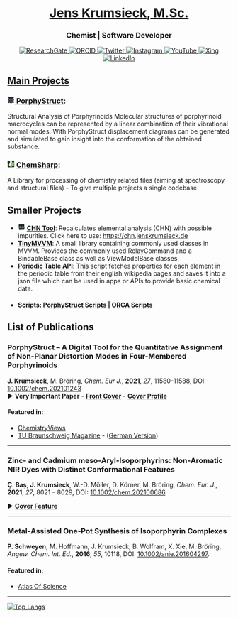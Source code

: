 <h1 align="center"><a href="https://jenskrumsieck.de">Jens Krumsieck, M.Sc.</a></h1>
<h3 align="center">Chemist | Software Developer </h3>
<p align="center">
  <a href="https://www.researchgate.net/profile/Jens-Krumsieck"><img src="https://cdn.jsdelivr.net/npm/simple-icons@3.0.1/icons/researchgate.svg" width="24" alt="ResearchGate"/>
  <a href="https://orcid.org/0000-0001-6242-5846"><img src="https://cdn.jsdelivr.net/npm/simple-icons@3.0.1/icons/orcid.svg" width="24" alt="ORCID"/>
  <a href="https://twitter.com/jens_ation"><img src="https://cdn.jsdelivr.net/npm/simple-icons@3.0.1/icons/twitter.svg" width="24" alt="Twitter"/>
  <a href="https://www.instagram.com/jens.ation/"><img src="https://cdn.jsdelivr.net/npm/simple-icons@3.0.1/icons/instagram.svg" width="24" alt="Instagram"/>
  <a href="https://www.youtube.com/c/JensKrumsieck"><img src="https://cdn.jsdelivr.net/npm/simple-icons@3.0.1/icons/youtube.svg" width="24" alt="YouTube"/>
  <a href="https://www.xing.com/profile/Jens_Krumsieck"><img src="https://cdn.jsdelivr.net/npm/simple-icons@3.0.1/icons/xing.svg" width="24" alt="Xing"/>
  <a href="https://www.linkedin.com/in/jens-krumsieck-849445211/"><img src="https://cdn.jsdelivr.net/npm/simple-icons@3.0.1/icons/linkedin.svg" width="24" alt="LinkedIn"/>
</p>

## Main Projects

### <img src="https://github.com/JensKrumsieck/PorphyStruct/raw/master/PorphyStruct.WPF/Resources/porphystruct.png" alt="logo" height="16"/> [PorphyStruct](https://github.com/JensKrumsieck/PorphyStruct):

Structural Analysis of Porphyrinoids Molecular structures of porphyrinoid macrocycles can be represented by a linear combination of their vibrational normal modes. With PorphyStruct displacement diagrams can be generated and simulated to gain insight into the conformation of the obtained substance.

### <img src="https://raw.githubusercontent.com/JensKrumsieck/ChemSharp/master/icon.png" alt="logo" height="16"/> [ChemSharp](https://github.com/JensKrumsieck/ChemSharp):

A Library for processing of chemistry related files (aiming at spectroscopy and structural files) - To give multiple projects a single codebase

## Smaller Projects

- <img src="https://raw.githubusercontent.com/JensKrumsieck/CHN-Tool/master/.github/chn.png" height="16" alt="LOGO" /> **[CHN Tool](https://github.com/JensKrumsieck/CHN-Tool)**:
  Recalculates elemental analysis (CHN) with possible impurities. Click here to use: https://chn.jenskrumsieck.de
- **[TinyMVVM](https://github.com/JensKrumsieck/TinyMVVM)**:
  A small library containing commonly used classes in MVVM. Provides the commonly used RelayCommand and a BindableBase class as well as ViewModelBase classes.
- **[Periodic Table API](https://github.com/JensKrumsieck/periodic-table)**:
  This script fetches properties for each element in the periodic table from their english wikipedia pages and saves it into a json file which can be used in apps or APIs to provide basic chemical data.
- #### Scripts: [PorphyStruct Scripts](https://github.com/JensKrumsieck/porphystruct-scripts) | [ORCA Scripts](https://github.com/JensKrumsieck/orca-scripts)
    
    
## List of Publications

<img align="left" src="https://jenskrumsieck.de/_next/image?url=%2F_next%2Fstatic%2Fimage%2Fpublic%2Fimg%2Fps_cover.2db914428ca606479adfad82b4a82f75.jpg&w=1920&q=75" width=120 alt=""/>
<p>

### PorphyStruct – A Digital Tool for the Quantitative Assignment of Non-Planar Distortion Modes in Four-Membered Porphyrinoids
    
<strong>J. Krumsieck</strong>, M. Bröring, <em>Chem. Eur J.</em>, <strong>2021</strong>,  <em>27</em>, 11580-11588, DOI: <a href="https://doi.org/10.1002/chem.202101243">10.1002/chem.202101243</a>
<br/>
▶️ <strong>Very Important Paper</strong> - <a href="http://doi.org/10.1002/chem.202101992"><strong>Front Cover</strong></a> - <a href="http://doi.org/10.1002/chem.202101993"><strong>Cover Profile</strong></a>
</p>
    
  #### Featured in: 
  * [ChemistryViews](https://www.chemistryviews.org/details/ezine/11308216/PorphyStruct_Conformational_Analysis_of_Porphyrinoids.html)
  * [TU Braunschweig Magazine](https://magazin.tu-braunschweig.de/en/pi-post/digital-tools-for-observing-molecular-gymnastics/) - ([German Version](https://magazin.tu-braunschweig.de/pi-post/digitale-helfer-zur-beobachtung-von-molekuel-gymnastik/))

  <hr/>

<img align="left" src="https://jenskrumsieck.de/_next/image?url=%2F_next%2Fstatic%2Fimage%2Fpublic%2Fimg%2Fiso_cover.2602ae4926aec95e5424c573eace9b2d.jpg&w=1080&q=75" alt="" width=120>
<p> 

### Zinc‐ and Cadmium meso‐Aryl‐Isoporphyrins: Non‐Aromatic NIR Dyes with Distinct Conformational Features

<strong>Ç. Baş</strong>, <strong>J. Krumsieck</strong>, W.-D. Möller, D. Körner, M. Bröring, <em>Chem. Eur. J.</em>, <strong>2021</strong>, <em>27</em>, 8021 – 8029, DOI: <a href="https://chemistry-europe.onlinelibrary.wiley.com/doi/10.1002/chem.202100686">10.1002/chem.202100686</a>.

▶️ [**Cover Feature**](https://chemistry-europe.onlinelibrary.wiley.com/doi/10.1002/chem.202101554)

</p>
<hr/>

### Metal‐Assisted One‐Pot Synthesis of Isoporphyrin Complexes
  **P. Schweyen**, M. Hoffmann, J. Krumsieck, B. Wolfram, X. Xie, M. Bröring, _Angew. Chem. Int. Ed._, **2016**, _55_, 10118, DOI: [10.1002/anie.201604297](https://onlinelibrary.wiley.com/doi/full/10.1002/anie.201604297).
  #### Featured in:
  - [Atlas Of Science](http://atlasofscience.org/isoporphyrins-bioinspired-nir-dyes/)

  <hr/>

[![Top Langs](https://github-readme-stats.vercel.app/api/top-langs/?username=jenskrumsieck&layout=compact&langs_count=10)](https://github.com/anuraghazra/github-readme-stats)

